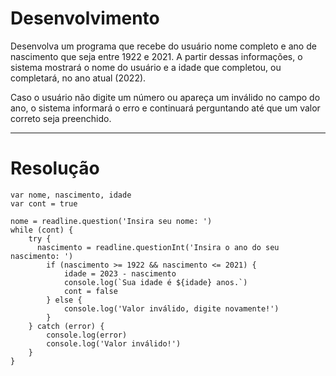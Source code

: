 # Desenvolvimento

Desenvolva um programa que recebe do usuário nome completo e ano de nascimento que seja entre 1922 e 2021.
A partir dessas informações, o sistema mostrará o nome do usuário e a idade que completou, ou completará, no ano atual (2022).

Caso o usuário não digite um número ou apareça um inválido no campo do ano, o sistema informará o erro e continuará perguntando até que um valor correto seja preenchido.

---

# Resolução

```
var nome, nascimento, idade
var cont = true

nome = readline.question('Insira seu nome: ')
while (cont) {
    try {
      nascimento = readline.questionInt('Insira o ano do seu nascimento: ')
        if (nascimento >= 1922 && nascimento <= 2021) {
            idade = 2023 - nascimento
            console.log(`Sua idade é ${idade} anos.`)
            cont = false
        } else {
            console.log('Valor inválido, digite novamente!')
        }
    } catch (error) {
        console.log(error)
        console.log('Valor inválido!')
    }
}
